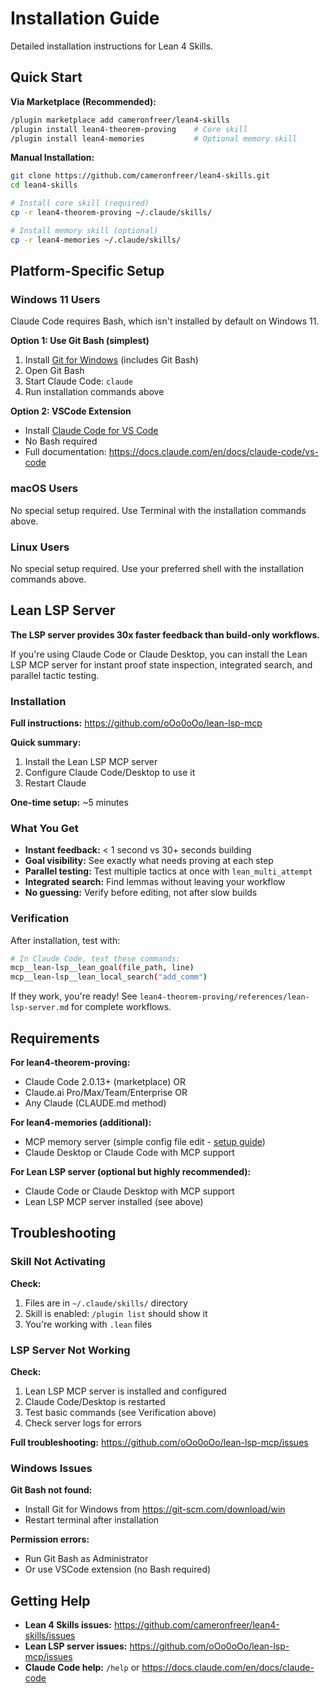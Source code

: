 # Installation Guide

Detailed installation instructions for Lean 4 Skills.

## Quick Start

**Via Marketplace (Recommended):**
```bash
/plugin marketplace add cameronfreer/lean4-skills
/plugin install lean4-theorem-proving    # Core skill
/plugin install lean4-memories           # Optional memory skill
```

**Manual Installation:**
```bash
git clone https://github.com/cameronfreer/lean4-skills.git
cd lean4-skills

# Install core skill (required)
cp -r lean4-theorem-proving ~/.claude/skills/

# Install memory skill (optional)
cp -r lean4-memories ~/.claude/skills/
```

## Platform-Specific Setup

### Windows 11 Users

Claude Code requires Bash, which isn't installed by default on Windows 11.

**Option 1: Use Git Bash (simplest)**
1. Install [Git for Windows](https://git-scm.com/download/win) (includes Git Bash)
2. Open Git Bash
3. Start Claude Code: `claude`
4. Run installation commands above

**Option 2: VSCode Extension**
- Install [Claude Code for VS Code](https://marketplace.visualstudio.com/items?itemName=anthropic.claude-code)
- No Bash required
- Full documentation: https://docs.claude.com/en/docs/claude-code/vs-code

### macOS Users

No special setup required. Use Terminal with the installation commands above.

### Linux Users

No special setup required. Use your preferred shell with the installation commands above.

## Lean LSP Server

**The LSP server provides 30x faster feedback than build-only workflows.**

If you're using Claude Code or Claude Desktop, you can install the Lean LSP MCP server for instant proof state inspection, integrated search, and parallel tactic testing.

### Installation

**Full instructions:** https://github.com/oOo0oOo/lean-lsp-mcp

**Quick summary:**
1. Install the Lean LSP MCP server
2. Configure Claude Code/Desktop to use it
3. Restart Claude

**One-time setup:** ~5 minutes

### What You Get

- **Instant feedback:** < 1 second vs 30+ seconds building
- **Goal visibility:** See exactly what needs proving at each step
- **Parallel testing:** Test multiple tactics at once with `lean_multi_attempt`
- **Integrated search:** Find lemmas without leaving your workflow
- **No guessing:** Verify before editing, not after slow builds

### Verification

After installation, test with:
```bash
# In Claude Code, test these commands:
mcp__lean-lsp__lean_goal(file_path, line)
mcp__lean-lsp__lean_local_search("add_comm")
```

If they work, you're ready! See `lean4-theorem-proving/references/lean-lsp-server.md` for complete workflows.

## Requirements

**For lean4-theorem-proving:**
- Claude Code 2.0.13+ (marketplace) OR
- Claude.ai Pro/Max/Team/Enterprise OR
- Any Claude (CLAUDE.md method)

**For lean4-memories (additional):**
- MCP memory server (simple config file edit - [setup guide](lean4-memories/README.md#installation))
- Claude Desktop or Claude Code with MCP support

**For Lean LSP server (optional but highly recommended):**
- Claude Code or Claude Desktop with MCP support
- Lean LSP MCP server installed (see above)

## Troubleshooting

### Skill Not Activating

**Check:**
1. Files are in `~/.claude/skills/` directory
2. Skill is enabled: `/plugin list` should show it
3. You're working with `.lean` files

### LSP Server Not Working

**Check:**
1. Lean LSP MCP server is installed and configured
2. Claude Code/Desktop is restarted
3. Test basic commands (see Verification above)
4. Check server logs for errors

**Full troubleshooting:** https://github.com/oOo0oOo/lean-lsp-mcp/issues

### Windows Issues

**Git Bash not found:**
- Install Git for Windows from https://git-scm.com/download/win
- Restart terminal after installation

**Permission errors:**
- Run Git Bash as Administrator
- Or use VSCode extension (no Bash required)

## Getting Help

- **Lean 4 Skills issues:** https://github.com/cameronfreer/lean4-skills/issues
- **Lean LSP server issues:** https://github.com/oOo0oOo/lean-lsp-mcp/issues
- **Claude Code help:** `/help` or https://docs.claude.com/en/docs/claude-code
